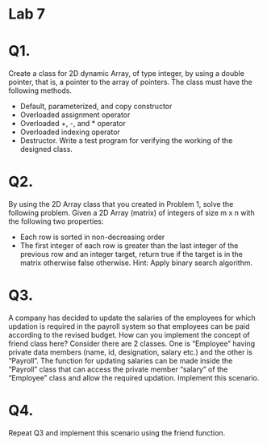 # Lab 7

# Q1.

Create a class for 2D dynamic Array, of type integer, by using a double pointer, that
is, a pointer to the array of pointers. The class must have the following methods.
- Default, parameterized, and copy constructor
- Overloaded assignment operator
- Overloaded +, -, and * operator
- Overloaded indexing operator
- Destructor.
Write a test program for verifying the working of the designed class.

# Q2.

By using the 2D Array class that you created in Problem 1, solve the following problem. Given a
2D Array (matrix) of integers of size m x n with the following two properties:
- Each row is sorted in non-decreasing order
- The first integer of each row is greater than the last integer of the previous row and
an integer target, return true if the target is in the matrix otherwise false otherwise.
Hint: Apply binary search algorithm.

# Q3. 

A company has decided to update the salaries of the employees for which updation
is required in the payroll system so that employees can be paid according to the
revised budget. How can you implement the concept of friend class here? Consider
there are 2 classes. One is “Employee” having private data members (name, id,
designation, salary etc.) and the other is “Payroll”. The function for updating
salaries can be made inside the “Payroll” class that can access the private member
“salary” of the “Employee” class and allow the required updation. Implement this
scenario.

# Q4.

Repeat Q3 and implement this scenario using the friend function.
